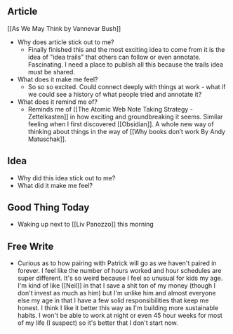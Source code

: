 ## Article
[[As We May Think by Vannevar Bush]]
- Why does article stick out to me? 
	- Finally finished this and the most exciting idea to come from it is the idea of "idea trails" that others can follow or even annotate. Fascinating. I need a place to publish all this because the trails idea must be shared.
- What does it make me feel? 
	- So so so excited. Could connect deeply with things at work - what if we could see a history of what people tried and annotate it? 
- What does it remind me of?
	- Reminds me of [[The Atomic Web Note Taking Strategy - Zettelkasten]] in how exciting and groundbreaking it seems. Similar feeling when I first discovered [[Obsidian]]. A whole new way of thinking about things in the way of [[Why books don’t work By Andy Matuschak]]. 

## Idea
- Why did this idea stick out to me? 
- What did it make me feel? 

## Good Thing Today
- Waking up next to [[Liv Panozzo]] this morning


## Free Write
- Curious as to how pairing with Patrick will go as we haven't paired in forever. I feel like the number of hours worked and hour schedules are super different. It's so weird because I feel so unusual for kids my age. I'm kind of like [[Neil]] in that I save a shit ton of my money (though I don't invest as much as him) but I'm unlike him and almost everyone else my age in that I have a few solid responsibilities that keep me honest. I think I like it better this way as I'm building more sustainable habits. I won't be able to work at night or even 45 hour weeks for most of my life (I suspect) so it's better that I don't start now. 
